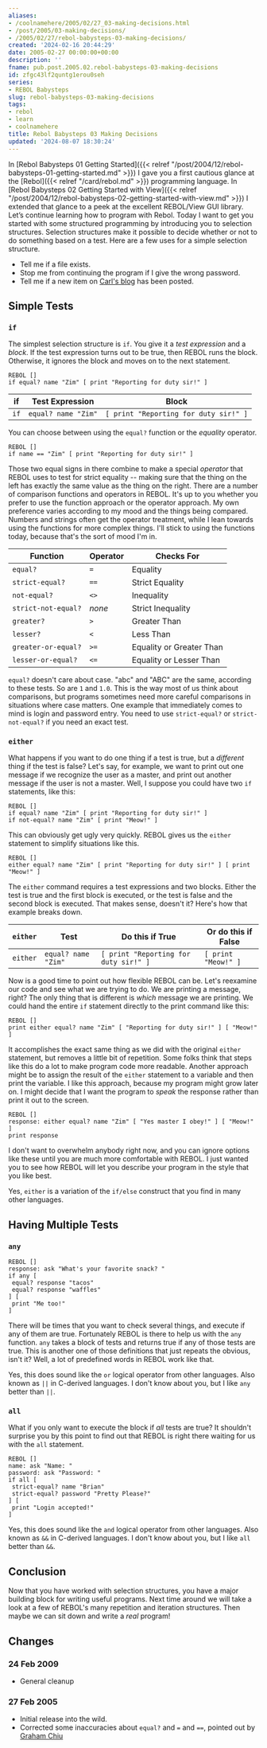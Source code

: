 ```yaml
---
aliases:
- /coolnamehere/2005/02/27_03-making-decisions.html
- /post/2005/03-making-decisions/
- /2005/02/27/rebol-babysteps-03-making-decisions/
created: '2024-02-16 20:44:29'
date: 2005-02-27 00:00:00+00:00
description: ''
fname: pub.post.2005.02.rebol-babysteps-03-making-decisions
id: zfgc43lf2quntg1erou0seh
series:
- REBOL Babysteps
slug: rebol-babysteps-03-making-decisions
tags:
- rebol
- learn
- coolnamehere
title: Rebol Babysteps 03 Making Decisions
updated: '2024-08-07 18:30:24'
---
```


In [Rebol Babysteps 01 Getting Started]({{< relref "/post/2004/12/rebol-babysteps-01-getting-started.md" >}}) I gave you a first cautious glance at the [Rebol]({{< relref "/card/rebol.md" >}}) programming language. In [Rebol Babysteps 02 Getting Started with View]({{< relref "/post/2004/12/rebol-babysteps-02-getting-started-with-view.md" >}}) I extended that glance to a peek at the excellent REBOL/View GUI library. Let’s continue learning how to program with Rebol. Today I want to get you started with some structured programming by introducing you to selection structures. Selection structures make it possible to decide whether or not to do something based on a test. Here are a few uses for a simple selection structure.

* Tell me if a file exists.
* Stop me from continuing the program if I give the wrong password.
* Tell me if a new item on [Carl's blog](http://www.rebol.com/cgi-bin/blog.r) has been posted.

## Simple Tests

### `if`

The simplest selection structure is `if`. You give it a *test expression* and a *block*. If the test expression turns out to be true, then REBOL runs the block. Otherwise, it ignores the block and moves on to the next statement.

```rebol
REBOL []
if equal? name "Zim" [ print "Reporting for duty sir!" ]
```

| if   | Test Expression     | Block |
| ---- | ------------------- | ----- |
| `if` | `equal? name "Zim"` | `[ print "Reporting for duty sir!" ]`

You can choose between using the `equal?` function or the *equality* operator.

```rebol
REBOL []
if name == "Zim" [ print "Reporting for duty sir!" ]
```

Those two equal signs in there combine to make a special *operator* that REBOL uses to test for strict equality -- making sure that the thing on the left has exactly the same value as the thing on the right. There are a number of comparison functions and operators in REBOL. It's up to you whether you prefer to use the function approach or the operator approach. My own preference varies according to my mood and the things being compared. Numbers and strings often get the operator treatment, while I lean towards using the functions for more complex things. I'll stick to using the functions today, because that's the sort of mood I'm in.

| Function            | Operator | Checks For |
| ------------------- | -------- | ---------- |
| `equal?`            | `=`      | Equality
| `strict-equal?`     | `==`     | Strict Equality
| `not-equal?`        | `<>`     | Inequality
| `strict-not-equal?` | *none*   |  Strict Inequality
| `greater?`          | `>`      | Greater Than
| `lesser?`           | `<`      | Less Than
| `greater-or-equal?` | `>=`     | Equality or Greater Than
| `lesser-or-equal?`  | `<=`     | Equality or Lesser Than

`equal?` doesn't care about case. "abc" and "ABC" are the same, according to these tests. So are `1` and `1.0`. This is the way most of us think about comparisons, but programs sometimes need more careful comparisons in situations where case matters. One example that immediately comes to mind is login and password entry. You need to use `strict-equal?` or `strict-not-equal?` if you need an exact test.

### `either`

What happens if you want to do one thing if a test is true, but a *different* thing if the test is false? Let's say, for example, we want to print out one message if we recognize the user as a master, and print out another message if the user is not a master. Well, I suppose you could have two `if` statements, like this:

```rebol
REBOL []
if equal? name "Zim" [ print "Reporting for duty sir!" ]
if not-equal? name "Zim" [ print "Meow!" ]
```

This can obviously get ugly very quickly. REBOL gives us the `either` statement to simplify situations like this.

```rebol
REBOL []
either equal? name "Zim" [ print "Reporting for duty sir!" ] [ print "Meow!" ]
```

The `either` command requires a test expressions and two blocks. Either the test is true and the first block is executed, or the test is false and the second block is executed. That makes sense, doesn't it? Here's how that example breaks down.

| `either` | Test                | Do this if True                       | Or do this if False |
| -------- | ------------------- | ------------------------------------- | ------------------- |
| `either` | `equal? name "Zim"` | `[ print "Reporting for duty sir!" ]` | `[ print "Meow!" ]`

Now is a good time to point out how flexible REBOL can be. Let's reexamine our code and see what we are trying to do. We are printing a message, right? The only thing that is different is *which* message we are printing. We could hand the entire `if` statement directly to the print command like this:

```rebol
REBOL []
print either equal? name "Zim" [ "Reporting for duty sir!" ] [ "Meow!" ]
```

It accomplishes the exact same thing as we did with the original `either` statement, but removes a little bit of repetition. Some folks think that steps like this do a lot to make program code more readable. Another approach might be to assign the result of the `either` statement to a variable and then print the variable. I like this approach, because my program might grow later on. I might decide that I want the program to *speak* the response rather than print it out to the screen.

```rebol
REBOL []
response: either equal? name "Zim" [ "Yes master I obey!" ] [ "Meow!" ]
print response
```

I don't want to overwhelm anybody right now, and you can ignore options like these until you are much more comfortable with REBOL. I just wanted you to see how REBOL will let you describe your program in the style that you like best.

Yes, `either` is a variation of the `if/else` construct that you find in many other languages.

## Having Multiple Tests

### `any`

```rebol
REBOL []
response: ask "What's your favorite snack? "
if any [
 equal? response "tacos"
 equal? response "waffles"
] [
 print "Me too!"
]
```

There will be times that you want to check several things, and execute if any of them are true. Fortunately REBOL is there to help us with the `any` function. `any` takes a block of tests and returns true if any of those tests are true. This is another one of those definitions that just repeats the obvious, isn't it? Well, a lot of predefined words in REBOL work like that.

Yes, this does sound like the `or` logical operator from other languages. Also known as `||` in C-derived languages. I don't know about you, but I like `any` better than `||`.

### `all`

What if you only want to execute the block if *all* tests are true? It shouldn't surprise you by this point to find out that REBOL is right there waiting for us with the `all` statement.

```rebol
REBOL []
name: ask "Name: "
password: ask "Password: "
if all [
 strict-equal? name "Brian"
 strict-equal? password "Pretty Please?"
] [
 print "Login accepted!"
]
```

Yes, this does sound like the `and` logical operator from other languages. Also known as `&&` in C-derived languages. I don't know about you, but I like `all` better than `&&`.

## Conclusion

Now that you have worked with selection structures, you have a major building block for writing useful programs. Next time around we will take a look at a few of REBOL's many repetition and iteration structures. Then maybe we can sit down and write a *real* program!

## Changes

### 24 Feb 2009

* General cleanup

### 27 Feb 2005

* Initial release into the wild.
* Corrected some inaccuracies about `equal?` and `=` and `==`, pointed out by [Graham Chiu](http://www.compkarori.com/vanilla)